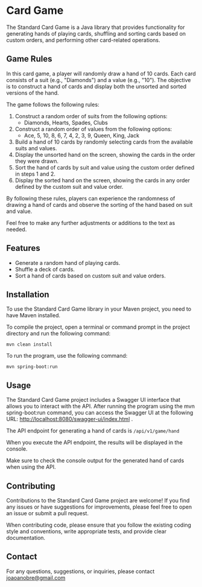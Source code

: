 # Card Game 

The Standard Card Game is a Java library that provides functionality for generating hands of playing cards, shuffling and sorting cards based on custom orders, and performing other card-related operations.


## Game Rules 

In this card game, a player will randomly draw a hand of 10 cards. Each card consists of a suit (e.g., "Diamonds") and a value (e.g., "10"). The objective is to construct a hand of cards and display both the unsorted and sorted versions of the hand.

The game follows the following rules:

1. Construct a random order of suits from the following options:
   - Diamonds, Hearts, Spades, Clubs
3. Construct a random order of values from the following options:
   - Ace, 5, 10, 8, 6, 7, 4, 2, 3, 9, Queen, King, Jack 
5. Build a hand of 10 cards by randomly selecting cards from the available suits and values. 
6. Display the unsorted hand on the screen, showing the cards in the order they were drawn. 
7. Sort the hand of cards by suit and value using the custom order defined in steps 1 and 2. 
8. Display the sorted hand on the screen, showing the cards in any order defined by the custom suit and value order.

By following these rules, players can experience the randomness of drawing a hand of cards and observe the sorting of the hand based on suit and value.

Feel free to make any further adjustments or additions to the text as needed.

## Features

- Generate a random hand of playing cards.
- Shuffle a deck of cards.
- Sort a hand of cards based on custom suit and value orders.

## Installation

To use the Standard Card Game library in your Maven project, you need to have Maven installed.

To compile the project, open a terminal or command prompt in the project directory and run the following command:

<code>mvn clean install</code>

To run the program, use the following command:

<code>mvn spring-boot:run</code>

## Usage

The Standard Card Game project includes a Swagger UI interface that allows you to interact with the API. After running the program using the mvn spring-boot:run command, you can access the Swagger UI at the following URL: [http://localhost:8080/swagger-ui/index.html](http://localhost:8080/swagger-ui/index.html) .

The API endpoint for generating a hand of cards is `/api/v1/game/hand`

When you execute the API endpoint, the results will be displayed in the console.

Make sure to check the console output for the generated hand of cards when using the API.

## Contributing

Contributions to the Standard Card Game project are welcome! If you find any issues or have suggestions for improvements, please feel free to open an issue or submit a pull request.

When contributing code, please ensure that you follow the existing coding style and conventions, write appropriate tests, and provide clear documentation.

## Contact

For any questions, suggestions, or inquiries, please contact <joaoanobre@gmail.com>